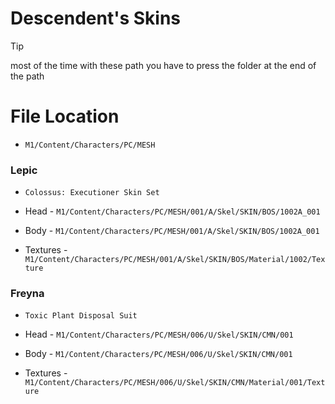 # Descendent's Skins  


>[!TIP]
> most of the time with these path you have to press the folder at the end of the path 
>
>
>


# File Location 


* `M1/Content/Characters/PC/MESH`


### Lepic
 

 - `Colossus: Executioner Skin Set` 


 - Head - `M1/Content/Characters/PC/MESH/001/A/Skel/SKIN/BOS/1002A_001`


 - Body - `M1/Content/Characters/PC/MESH/001/A/Skel/SKIN/BOS/1002A_001`


 - Textures - `M1/Content/Characters/PC/MESH/001/A/Skel/SKIN/BOS/Material/1002/Texture`



### Freyna

- `Toxic Plant Disposal Suit`


- Head - `M1/Content/Characters/PC/MESH/006/U/Skel/SKIN/CMN/001`


- Body - `M1/Content/Characters/PC/MESH/006/U/Skel/SKIN/CMN/001`


- Textures - `M1/Content/Characters/PC/MESH/006/U/Skel/SKIN/CMN/Material/001/Texture`
























